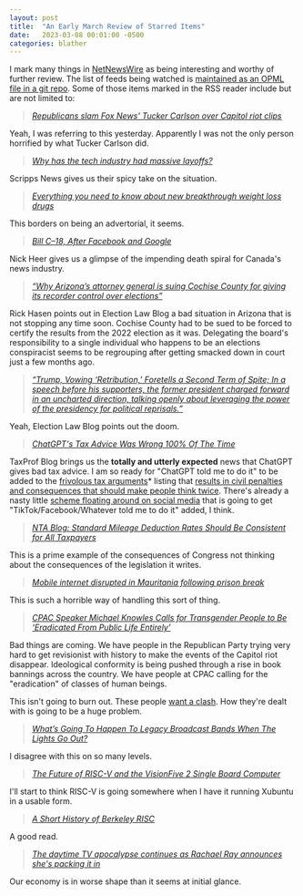 ```yaml
---
layout: post
title:  "An Early March Review of Starred Items"
date:   2023-03-08 00:01:00 -0500
categories: blather
---
```

I mark many things in [NetNewsWire](https://netnewswire.com/) as being interesting and worthy of further review.  The list of feeds being watched is [maintained as an OPML file in a git repo](https://code.launchpad.net/~skellat/+git/FeedReadingFeeds).  Some of those items marked in the RSS reader include but are not limited to:

>*[Republicans slam Fox News' Tucker Carlson over Capitol riot clips](https://www.bbc.co.uk/news/world-us-canada-64883668?at_medium=RSS&at_campaign=KARANGA)*

Yeah, I was referring to this yesterday.  Apparently I was not the only person horrified by what Tucker Carlson did.

>*[Why has the tech industry had massive layoffs?](https://scrippsnews.com/stories/why-has-the-tech-industry-had-massive-layoffs/)*

Scripps News gives us their spicy take on the situation.

>*[Everything you need to know about new breakthrough weight loss drugs](https://scrippsnews.com/stories/what-to-know-about-new-breakthrough-weight-loss-drugs/)*

This borders on being an advertorial, it seems.

>*[Bill C–18, After Facebook and Google](https://pxlnv.com/linklog/bill-c-18-after/)*

Nick Heer gives us a glimpse of the impending death spiral for Canada's news industry.

>*[“Why Arizona’s attorney general is suing Cochise County for giving its recorder control over elections”](https://electionlawblog.org/?p=135002)*

Rick Hasen points out in Election Law Blog a bad situation in Arizona that is not stopping any time soon.  Cochise County had to be sued to be forced to certify the results from the 2022 election as it was.  Delegating the board's responsibility to a single individual who happens to be an elections conspiracist seems to be regrouping after getting smacked down in court just a few months ago.

>*[“Trump, Vowing ‘Retribution,’ Foretells a Second Term of Spite; In a speech before his supporters, the former president charged forward in an uncharted direction, talking openly about leveraging the power of the presidency for political reprisals.”](https://electionlawblog.org/?p=135000)*

Yeah, Election Law Blog points out the doom.

>*[ChatGPT's Tax Advice Was Wrong 100% Of The Time](https://taxprof.typepad.com/taxprof_blog/2023/03/chatgpts-tax-advice-was-wrong-100-of-the-time.html)*

TaxProf Blog brings us the **totally and utterly expected** news that ChatGPT gives bad tax advice.  I am so ready for "ChatGPT told me to do it" to be added to the [frivolous tax arguments](https://www.irs.gov/privacy-disclosure/the-truth-about-frivolous-tax-arguments-introduction)* listing that [results in civil penalties and consequences that should make people think twice](https://www.irs.gov/privacy-disclosure/the-truth-about-frivolous-tax-arguments-section-iii).  There's already a nasty little [scheme floating around on social media](https://www.irs.gov/newsroom/irs-warns-taxpayers-of-new-filing-season-scams-involving-form-w-2-wages-those-filing-fake-returns-face-potential-penalties-investigation) that is going to get "TikTok/Facebook/Whatever told me to do it" added, I think.

>*[NTA Blog: Standard Mileage Deduction Rates Should Be Consistent for All Taxpayers](https://www.taxpayeradvocate.irs.gov/news/nta-blog-standard-mileage-deduction-rates/)*

This is a prime example of the consequences of Congress not thinking about the consequences of the legislation it writes.

>*[Mobile internet disrupted in Mauritania following prison break](https://netblocks.org/reports/mobile-internet-disrupted-in-mauritania-following-prison-break-3An41by2)*

This is such a horrible way of handling this sort of thing.

>*[CPAC Speaker Michael Knowles Calls for Transgender People to Be ‘Eradicated From Public Life Entirely’](https://daringfireball.net/linked/2023/03/06/cpan-knowles-nazi)*

Bad things are coming.  We have people in the Republican Party trying very hard to get revisionist with history to make the events of the Capitol riot disappear.  Ideological conformity is being pushed through a rise in book bannings across the country.  We have people at CPAC calling for the "eradication" of classes of human beings.

This isn't going to burn out.  These people [want a clash](https://scrippsnews.com/stories/donald-trump-tells-cpac-crowd-i-am-your-retribution/).  How they're dealt with is going to be a huge problem.

>*[What’s Going To Happen To Legacy Broadcast Bands When The Lights Go Out?](https://hackaday.com/2023/03/06/whats-going-to-happen-to-legacy-broadcast-bands-when-the-lights-go-out/)*

I disagree with this on so many levels.

>*[The Future of RISC-V and the VisionFive 2 Single Board Computer](https://hackaday.com/2023/03/06/the-future-of-risc-v-and-the-visionfive-2-single-board-computer/)*

I'll start to think RISC-V is going somewhere when I have it running Xubuntu in a usable form.

>*[A Short History of Berkeley RISC](https://www.abortretry.fail/p/a-short-history-of-berkeley-risc)*

A good read.

>*[The daytime TV apocalypse continues as Rachael Ray announces she's packing it in](https://www.avclub.com/the-daytime-tv-apocalypse-continues-as-rachael-ray-anno-1850187651)*

Our economy is in worse shape than it seems at initial glance.
